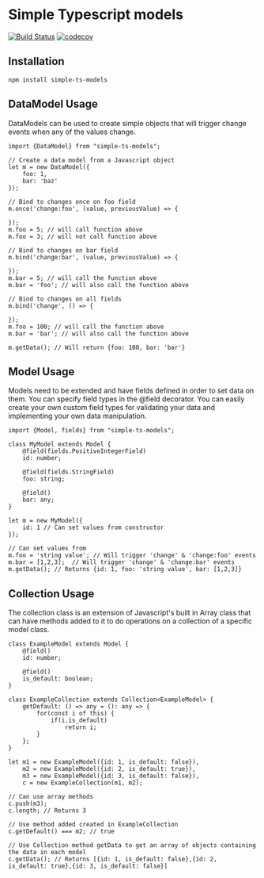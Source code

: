 # Simple Typescript models

[![Build Status](https://travis-ci.org/malero/simple-ts-models.svg?branch=master)](https://travis-ci.org/malero/simple-ts-models) [![codecov](https://codecov.io/gh/malero/simple-ts-models/branch/master/graph/badge.svg)](https://codecov.io/gh/malero/simple-ts-models)

## Installation

```
npm install simple-ts-models
```

## DataModel Usage

DataModels can be used to create simple objects that will trigger change events when any of the values change.

```
import {DataModel} from "simple-ts-models";

// Create a data model from a Javascript object
let m = new DataModel({
    foo: 1,
    bar: 'baz'
});

// Bind to changes once on foo field
m.once('change:foo', (value, previousValue) => {

});
m.foo = 5; // will call function above
m.foo = 3; // will not call function above

// Bind to changes on bar field
m.bind('change:bar', (value, previousValue) => {

});
m.bar = 5; // will call the function above
m.bar = 'foo'; // will also call the function above

// Bind to changes on all fields
m.bind('change', () => {

});
m.foo = 100; // will call the function above
m.bar = 'bar'; // will also call the function above

m.getData(); // Will return {foo: 100, bar: 'bar'}

```


## Model Usage

Models need to be extended and have fields defined in order to set data on them. You can specify field types in the @field decorator. You can easily create your own custom field types for validating your data and implementing your own data manipulation.

```
import {Model, fields} from "simple-ts-models";

class MyModel extends Model {
    @field(fields.PositiveIntegerField)
    id: number;

    @field(fields.StringField)
    foo: string;

    @field()
    bar: any;
}

let m = new MyModel({
    id: 1 // Can set values from constructor
});

// Can set values from
m.foo = 'string value'; // Will trigger 'change' & 'change:foo' events
m.bar = [1,2,3];  // Will trigger 'change' & 'change:bar' events
m.getData(); // Returns {id: 1, foo: 'string value', bar: [1,2,3]}
```

## Collection Usage

The collection class is an extension of Javascript's built in Array class that can have methods added to it to do operations on a collection of a specific model class.


```
class ExampleModel extends Model {
    @field()
    id: number;

    @field()
    is_default: boolean;
}

class ExampleCollection extends Collection<ExampleModel> {
    getDefault: () => any = (): any => {
        for(const i of this) {
            if(i.is_default)
                return i;
        }
    };
}

let m1 = new ExampleModel({id: 1, is_default: false}),
    m2 = new ExampleModel({id: 2, is_default: true}),
    m3 = new ExampleModel({id: 3, is_default: false}),
    c = new ExampleCollection(m1, m2);

// Can use array methods
c.push(m3);
c.length; // Returns 3

// Use method added created in ExampleCollection
c.getDefault() === m2; // true

// Use Collection method getData to get an array of objects containing the data in each model
c.getData(); // Returns [{id: 1, is_default: false},{id: 2, is_default: true},{id: 3, is_default: false}]
```
